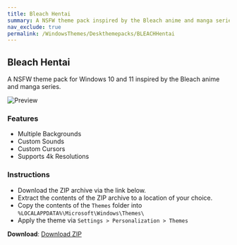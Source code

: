 ```yaml
---
title: Bleach Hentai
summary: A NSFW theme pack inspired by the Bleach anime and manga series
nav_exclude: true
permalink: /WindowsThemes/Deskthemepacks/BLEACHHentai
---
```


## Bleach Hentai

A NSFW theme pack for Windows 10 and 11 inspired by the Bleach anime and manga series.

![Preview](https://gitlab.com/the-back-room/deskthemepacks/nsfw/bleach-hentai/-/raw/main/Extras/Preview.bmp)

### Features

- Multiple Backgrounds
- Custom Sounds
- Custom Cursors
- Supports 4k Resolutions

### Instructions

- Download the ZIP archive via the link below.
- Extract the contents of the ZIP archive to a location of your choice.
- Copy the contents of the `Themes` folder into `%LOCALAPPDATA%\Microsoft\Windows\Themes\`
- Apply the theme via `Settings > Personalization > Themes`

**Download**: [Download ZIP](https://gitlab.com/the-back-room/deskthemepacks/nsfw/bleach-hentai/-/archive/main/bleach-hentai-main.zip)